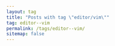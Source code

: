 ```yaml
---
layout: tag
title: "Posts with tag \"editor/vim\""
tag: editor--vim
permalink: /tags/editor--vim/
sitemap: false
---
```

